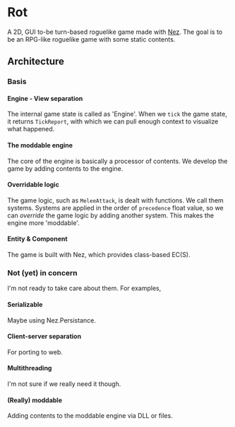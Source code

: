 # Rot
A 2D, GUI to-be turn-based roguelike game made with [Nez](https://github.com/prime31/Nez). The goal is to be an RPG-like roguelike game with some static contents.

## Architecture

### Basis

#### Engine - View separation
The internal game state is called as 'Engine'. When we `tick` the game state, it returns `TickReport`, with which we can pull enough context to visualize what happened.

#### The moddable engine
The core of the engine is basically a processor of contents. We develop the game by adding contents to the engine.

#### Overridable logic
The game logic, such as `MeleeAttack`, is dealt with functions. We call them systems. Systems are applied in the order of `precedence` float value, so we can *override* the game logic by adding another system. This makes the engine more 'moddable'.

#### Entity & Component
The game is built with Nez, which provides class-based EC(S).

### Not (yet) in concern
I'm not ready to take care about them. For examples,

#### Serializable
Maybe using Nez.Persistance.

#### Client-server separation
For porting to web.

#### Multithreading
I'm not sure if we really need it though.

#### (Really) moddable
Adding contents to the moddable engine via DLL or files.
